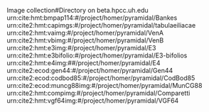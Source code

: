 Image collection#Directory on beta.hpcc.uh.edu
urn:cite:hmt:bmpap114:#/project/homer/pyramidal/Bankes
urn:cite2:hmt:capimgs:#/project/homer/pyramidal/tabulaeiliacae
urn:cite2:hmt:vaimg:#/project/homer/pyramidal/VenA
urn:cite2:hmt:vbimg:#/project/homer/pyramidal/VenB
urn:cite2:hmt:e3img:#/project/homer/pyramidal/E3
urn:cite2:hmt:e3bifolio:#/project/homer/pyramidal/E3-bifolios
urn:cite2:hmt:e4img:##/project/homer/pyramidal/E4
urn:cite2:ecod:gen44:#/project/homer/pyramidal/Gen44
urn:cite2:ecod:codbod85:#/project/homer/pyramidal/CodBod85
urn:cite2:ecod:muncg88img:#/project/homer/pyramidal/MunCG88
urn:cite2:hmt:compimg:#/project/homer/pyramidal/Comparetti
urn:cite2:hmt:vgf64img:#/project/homer/pyramidal/VGF64
